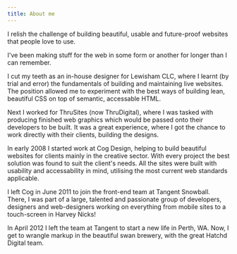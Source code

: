 ```yaml
---
title: About me
---
```


I relish the challenge of building beautiful, usable and future-proof websites that people love to use.

I've been making stuff for the web in some form or another for longer than I can remember.

I cut my teeth as an in-house designer for Lewisham CLC, where I learnt (by trial and error) the fundamentals of building and maintaining live websites. The position allowed me to experiment with the best ways of building lean, beautiful CSS on top of semantic, accessable HTML.

Next I worked for ThruSites (now ThruDigital), where I was tasked with producing finished web graphics which would be passed onto their developers to be built. It was a great experience, where I got the chance to work directly with their clients, building the designs.

In early 2008 I started work at Cog Design, helping to build beautiful websites for clients mainly in the creative sector. With every project the best solution was found to suit the client's needs. All the sites were built with usability and accessability in mind, utilising the most current web standards applicable.

I left Cog in June 2011 to join the front-end team at Tangent Snowball. There, I was part of a large, talented and passionate group of developers, designers and web-designers working on everything from mobile sites to a touch-screen in Harvey Nicks!

In April 2012 I left the team at Tangent to start a new life in Perth, WA. Now, I get to wrangle markup in the beautiful swan brewery, with the great Hatchd Digital team.
